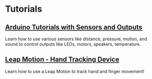 # Tutorials
## [Arduino Tutorials with Sensors and Outputs](https://github.com/CCAHybridLab/HLResources/tree/main/Tutorials/Arduino)
Learn how to use various sensors like distance, pressure, motion, and sound to control outputs like LEDs, motors, speakers, temperature.
## [Leap Motion - Hand Tracking Device]()
Learn how to use a Leap Motion to track hand and finger movement!

    
